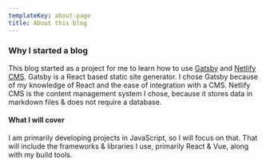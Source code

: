 ```yaml
---
templateKey: about-page
title: About this blog
---
```

### Why I started a blog

This blog started as a project for me to learn how to use 
[Gatsby](https://www.gatsbyjs.org) and [Netlify CMS](https://www.netlifycms.org).
Gatsby is a React based static site generator.
I chose Gatsby because of my knowledge of React and the ease of integration with a CMS.
Netlify CMS is the content management system I chose,
because it stores data in markdown files & does not require a database.

#### What I will cover

I am primarily developing projects in JavaScript, so I will focus on that.
That will include the frameworks & libraries I use, primarily React & Vue,
along with my build tools.
